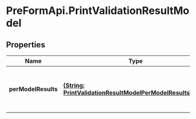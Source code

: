 # PreFormApi.PrintValidationResultModel

## Properties

Name | Type | Description | Notes
------------ | ------------- | ------------- | -------------
**perModelResults** | [**{String: PrintValidationResultModelPerModelResultsValue}**](PrintValidationResultModelPerModelResultsValue.md) | A map of model IDs to their print validation results. | [optional] 


